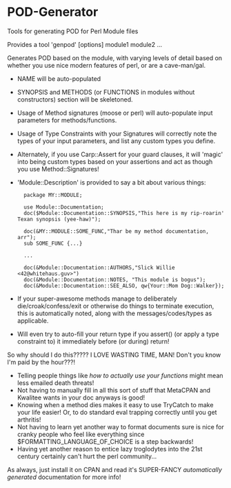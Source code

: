 POD-Generator
=============

Tools for generating POD for Perl Module files

Provides a tool 'genpod' [options] module1 module2 ...

Generates POD based on the module, with varying levels of detail based
on whether you use nice modern features of perl, or are a cave-man/gal.

* NAME will be auto-populated
* SYNOPSIS and METHODS (or FUNCTIONS in modules without constructors) section will be skeletoned.
* Usage of Method signatures (moose or perl) will auto-populate input parameters for methods/functions.
* Usage of Type Constraints with your Signatures will correctly note the types of your input parameters, and list any custom types you define.
* Alternately, if you use Carp::Assert for your guard clauses, it will 'magic' into being custom types based on your assertions and act as though you use Method::Signatures!
* 'Module::Description' is provided to say a bit about various things:

        package MY::MODULE;

        use Module::Documentation;
        doc($Module::Documentation::SYNOPSIS,"This here is my rip-roarin' Texan synopsis (yee-haw)");

        doc(&MY::MODULE::SOME_FUNC,"Thar be my method documentation, arr");
        sub SOME_FUNC {...}

        ...

        doc(&Module::Documentation::AUTHORS,"Slick Willie <42@whitehaus.guv>")
        doc(&Module::Documentation::NOTES, "This module is bogus");
        doc(&Module::Documentation::SEE_ALSO, qw{Your::Mom Dog::Walker});

* If your super-awesome methods manage to deliberately die/croak/confess/exit or otherwise do things to terminate execution, this is automatically noted, along with the messages/codes/types as applicable.
* Will even try to auto-fill your return type if you assert() (or apply a type constraint to) it immediately before (or during) return!

So why should I do this?????  I LOVE WASTING TIME, MAN!  Don't you know I'm paid by the hour???!

* Telling people things like *how to actually use your functions* might mean less emailed death threats!
* Not having to manually fill in all this sort of stuff that MetaCPAN and Kwalitee wants in your doc anyways is good!
* Knowing when a method dies makes it easy to use TryCatch to make your life easier!  Or, to do standard eval trapping correctly until you get arthritis!
* Not having to learn yet another way to format documents sure is nice for cranky people who feel like everything since $FORMATTING_LANGUAGE_OF_CHOICE is a step backwards!
* Having yet another reason to entice lazy troglodytes into the 21st century certainly can't hurt the perl community...

As always, just install it on CPAN and read it's SUPER-FANCY *automatically generated* documentation for more info!
